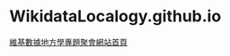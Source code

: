 # WikidataLocalogy.github.io
[維基數據地方學專題聚會網站首頁](https://wikidatalocalogy.github.io/wiki_localogy/index.html)
